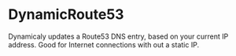 # DynamicRoute53
Dynamicaly updates a Route53 DNS entry, based on your current IP address. Good for Internet connections with out a static IP.
